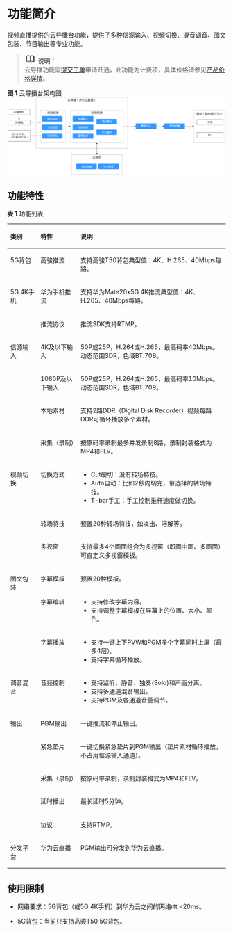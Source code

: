 # 功能简介<a name="live_01_0037"></a>

视频直播提供的云导播台功能，提供了多种信源输入、视频切换、混音调音、图文包装、节目输出等专业功能。

>![](public_sys-resources/icon-note.gif) **说明：**   
>云导播功能需[提交工单](https://console.huaweicloud.com/ticket/?#/ticketindex/business?productTypeId=ffb4ebf5fb094bc6aef0129c276ce42e)申请开通，此功能为计费项，具体价格请参见[产品价格详情](https://www.huaweicloud.com/pricing.html?tab=detail#/live)。  

**图 1**  云导播台架构图<a name="fig1836512195218"></a>  
![](figures/云导播台架构图.png "云导播台架构图")

## 功能特性<a name="section595118302819"></a>

**表 1**  功能列表

<a name="table191051236268"></a>
<table><thead align="left"><tr id="row33083313263"><th class="cellrowborder" valign="top" width="13.86%" id="mcps1.2.4.1.1"><p id="p330963122619"><a name="p330963122619"></a><a name="p330963122619"></a><strong id="b430916332610"><a name="b430916332610"></a><a name="b430916332610"></a>类别</strong></p>
</th>
<th class="cellrowborder" valign="top" width="18.29%" id="mcps1.2.4.1.2"><p id="p230910313267"><a name="p230910313267"></a><a name="p230910313267"></a><strong id="b430919311267"><a name="b430919311267"></a><a name="b430919311267"></a>特性</strong></p>
</th>
<th class="cellrowborder" valign="top" width="67.85%" id="mcps1.2.4.1.3"><p id="p173099392619"><a name="p173099392619"></a><a name="p173099392619"></a><strong id="b183091038267"><a name="b183091038267"></a><a name="b183091038267"></a>说明</strong></p>
</th>
</tr>
</thead>
<tbody><tr id="row107968434305"><td class="cellrowborder" valign="top" width="13.86%" headers="mcps1.2.4.1.1 "><p id="p78485873012"><a name="p78485873012"></a><a name="p78485873012"></a>5G背包</p>
</td>
<td class="cellrowborder" valign="top" width="18.29%" headers="mcps1.2.4.1.2 "><p id="p19841258153018"><a name="p19841258153018"></a><a name="p19841258153018"></a>高骏推流</p>
</td>
<td class="cellrowborder" valign="top" width="67.85%" headers="mcps1.2.4.1.3 "><p id="p38535863011"><a name="p38535863011"></a><a name="p38535863011"></a>支持高骏T50背包典型值：4K、H.265、40Mbps每路。</p>
</td>
</tr>
<tr id="row111051947153012"><td class="cellrowborder" rowspan="2" valign="top" width="13.86%" headers="mcps1.2.4.1.1 "><p id="p985195814309"><a name="p985195814309"></a><a name="p985195814309"></a>5G 4K手机</p>
</td>
<td class="cellrowborder" valign="top" width="18.29%" headers="mcps1.2.4.1.2 "><p id="p1985185863019"><a name="p1985185863019"></a><a name="p1985185863019"></a>华为手机推流</p>
</td>
<td class="cellrowborder" valign="top" width="67.85%" headers="mcps1.2.4.1.3 "><p id="p188516588309"><a name="p188516588309"></a><a name="p188516588309"></a>支持华为Mate20x5G 4K推流典型值：4K、H.265、40Mbps每路。</p>
</td>
</tr>
<tr id="row664257163015"><td class="cellrowborder" valign="top" headers="mcps1.2.4.1.1 "><p id="p188515589300"><a name="p188515589300"></a><a name="p188515589300"></a>推流协议</p>
</td>
<td class="cellrowborder" valign="top" headers="mcps1.2.4.1.2 "><p id="p6851586306"><a name="p6851586306"></a><a name="p6851586306"></a>推流SDK支持RTMP。</p>
</td>
</tr>
<tr id="row1330933192616"><td class="cellrowborder" rowspan="4" valign="top" width="13.86%" headers="mcps1.2.4.1.1 "><p id="p1330983112618"><a name="p1330983112618"></a><a name="p1330983112618"></a>信源输入</p>
</td>
<td class="cellrowborder" valign="top" width="18.29%" headers="mcps1.2.4.1.2 "><p id="p4309113102613"><a name="p4309113102613"></a><a name="p4309113102613"></a>4K及以下输入</p>
</td>
<td class="cellrowborder" valign="top" width="67.85%" headers="mcps1.2.4.1.3 "><p id="p0309113192617"><a name="p0309113192617"></a><a name="p0309113192617"></a>50P或25P，H.264或H.265，最高码率40Mbps。动态范围SDR，色域BT.709。</p>
</td>
</tr>
<tr id="row143096322618"><td class="cellrowborder" valign="top" headers="mcps1.2.4.1.1 "><p id="p4309239266"><a name="p4309239266"></a><a name="p4309239266"></a>1080P及以下输入</p>
</td>
<td class="cellrowborder" valign="top" headers="mcps1.2.4.1.2 "><p id="p103091435262"><a name="p103091435262"></a><a name="p103091435262"></a>50P或25P，H.264或H.265，最高码率10Mbps。动态范围SDR，色域BT.709。</p>
</td>
</tr>
<tr id="row10309113152611"><td class="cellrowborder" valign="top" headers="mcps1.2.4.1.1 "><p id="p43091935263"><a name="p43091935263"></a><a name="p43091935263"></a>本地素材</p>
</td>
<td class="cellrowborder" valign="top" headers="mcps1.2.4.1.2 "><p id="p630920362618"><a name="p630920362618"></a><a name="p630920362618"></a>支持2路DDR（Digital Disk Recorder）视频每路DDR可循环播放多个素材。</p>
</td>
</tr>
<tr id="row7309163152615"><td class="cellrowborder" valign="top" headers="mcps1.2.4.1.1 "><p id="p1930910362615"><a name="p1930910362615"></a><a name="p1930910362615"></a>采集（录制）</p>
</td>
<td class="cellrowborder" valign="top" headers="mcps1.2.4.1.2 "><p id="p930913352613"><a name="p930913352613"></a><a name="p930913352613"></a>按原码率录制最多并发录制8路，录制封装格式为MP4和FLV。</p>
</td>
</tr>
<tr id="row930919372613"><td class="cellrowborder" rowspan="3" valign="top" width="13.86%" headers="mcps1.2.4.1.1 "><p id="p1330963152618"><a name="p1330963152618"></a><a name="p1330963152618"></a>视频切换</p>
</td>
<td class="cellrowborder" valign="top" width="18.29%" headers="mcps1.2.4.1.2 "><p id="p133091131262"><a name="p133091131262"></a><a name="p133091131262"></a>切换方式</p>
</td>
<td class="cellrowborder" valign="top" width="67.85%" headers="mcps1.2.4.1.3 "><a name="ul75422275133"></a><a name="ul75422275133"></a><ul id="ul75422275133"><li>Cut硬切：没有转场特技。</li><li>Auto自动：比如2秒内切完，带选择的转场特技。</li><li>T-bar手工：手工控制推杆速度做切换。</li></ul>
</td>
</tr>
<tr id="row173091830266"><td class="cellrowborder" valign="top" headers="mcps1.2.4.1.1 "><p id="p4310634263"><a name="p4310634263"></a><a name="p4310634263"></a>转场特技</p>
</td>
<td class="cellrowborder" valign="top" headers="mcps1.2.4.1.2 "><p id="p031043132610"><a name="p031043132610"></a><a name="p031043132610"></a>预置20种转场特技，如淡出、溶解等。</p>
</td>
</tr>
<tr id="row1931063142617"><td class="cellrowborder" valign="top" headers="mcps1.2.4.1.1 "><p id="p1031016310264"><a name="p1031016310264"></a><a name="p1031016310264"></a>多视窗</p>
</td>
<td class="cellrowborder" valign="top" headers="mcps1.2.4.1.2 "><p id="p133101732267"><a name="p133101732267"></a><a name="p133101732267"></a>支持最多4个画面组合为多视窗（即画中画、多画面）可自定义多视窗模板。</p>
</td>
</tr>
<tr id="row10310237264"><td class="cellrowborder" rowspan="3" valign="top" width="13.86%" headers="mcps1.2.4.1.1 "><p id="p1831011312614"><a name="p1831011312614"></a><a name="p1831011312614"></a>图文包装</p>
</td>
<td class="cellrowborder" valign="top" width="18.29%" headers="mcps1.2.4.1.2 "><p id="p13101537269"><a name="p13101537269"></a><a name="p13101537269"></a>字幕模板</p>
</td>
<td class="cellrowborder" valign="top" width="67.85%" headers="mcps1.2.4.1.3 "><p id="p203103322615"><a name="p203103322615"></a><a name="p203103322615"></a>预置20种模板。</p>
</td>
</tr>
<tr id="row1931093112618"><td class="cellrowborder" valign="top" headers="mcps1.2.4.1.1 "><p id="p103101035267"><a name="p103101035267"></a><a name="p103101035267"></a>字幕编辑</p>
</td>
<td class="cellrowborder" valign="top" headers="mcps1.2.4.1.2 "><a name="ul108436135538"></a><a name="ul108436135538"></a><ul id="ul108436135538"><li>支持修改字幕内容。</li><li>支持调整字幕模板在屏幕上的位置、大小、颜色。</li></ul>
</td>
</tr>
<tr id="row173101238263"><td class="cellrowborder" valign="top" headers="mcps1.2.4.1.1 "><p id="p13310163172617"><a name="p13310163172617"></a><a name="p13310163172617"></a>字幕播放</p>
</td>
<td class="cellrowborder" valign="top" headers="mcps1.2.4.1.2 "><a name="ul76171727549"></a><a name="ul76171727549"></a><ul id="ul76171727549"><li>支持一键上下PVW和PGM多个字幕同时上屏（最多4层）。</li><li>支持字幕循环播放。</li></ul>
</td>
</tr>
<tr id="row12310183202620"><td class="cellrowborder" valign="top" width="13.86%" headers="mcps1.2.4.1.1 "><p id="p1931023182614"><a name="p1931023182614"></a><a name="p1931023182614"></a>调音混音</p>
</td>
<td class="cellrowborder" valign="top" width="18.29%" headers="mcps1.2.4.1.2 "><p id="p53101037267"><a name="p53101037267"></a><a name="p53101037267"></a>音频控制</p>
</td>
<td class="cellrowborder" valign="top" width="67.85%" headers="mcps1.2.4.1.3 "><a name="ul16351142725413"></a><a name="ul16351142725413"></a><ul id="ul16351142725413"><li>支持监听、静音、独奏(Solo)和声画分离。</li><li>支持多通道混音输出。</li><li>支持PGM及各通道音量调节。</li></ul>
</td>
</tr>
<tr id="row03113311269"><td class="cellrowborder" rowspan="5" valign="top" width="13.86%" headers="mcps1.2.4.1.1 "><p id="p10311193122610"><a name="p10311193122610"></a><a name="p10311193122610"></a>输出</p>
</td>
<td class="cellrowborder" valign="top" width="18.29%" headers="mcps1.2.4.1.2 "><p id="p7311133261"><a name="p7311133261"></a><a name="p7311133261"></a>PGM输出</p>
</td>
<td class="cellrowborder" valign="top" width="67.85%" headers="mcps1.2.4.1.3 "><p id="p18311337265"><a name="p18311337265"></a><a name="p18311337265"></a>一键推流和停止输出。</p>
</td>
</tr>
<tr id="row1831113314265"><td class="cellrowborder" valign="top" headers="mcps1.2.4.1.1 "><p id="p931116315265"><a name="p931116315265"></a><a name="p931116315265"></a>紧急垫片</p>
</td>
<td class="cellrowborder" valign="top" headers="mcps1.2.4.1.2 "><p id="p113111335267"><a name="p113111335267"></a><a name="p113111335267"></a>一键切换紧急垫片到PGM输出（垫片素材循环播放，不占用信源输入通道）。</p>
</td>
</tr>
<tr id="row33119314262"><td class="cellrowborder" valign="top" headers="mcps1.2.4.1.1 "><p id="p53111039262"><a name="p53111039262"></a><a name="p53111039262"></a>采集（录制）</p>
</td>
<td class="cellrowborder" valign="top" headers="mcps1.2.4.1.2 "><p id="p231133152613"><a name="p231133152613"></a><a name="p231133152613"></a>按原码率录制，录制封装格式为MP4和FLV。</p>
</td>
</tr>
<tr id="row1931111312615"><td class="cellrowborder" valign="top" headers="mcps1.2.4.1.1 "><p id="p13112310269"><a name="p13112310269"></a><a name="p13112310269"></a>延时播出</p>
</td>
<td class="cellrowborder" valign="top" headers="mcps1.2.4.1.2 "><p id="p163111439267"><a name="p163111439267"></a><a name="p163111439267"></a>最长延时5分钟。</p>
</td>
</tr>
<tr id="row131123202619"><td class="cellrowborder" valign="top" headers="mcps1.2.4.1.1 "><p id="p1731123132613"><a name="p1731123132613"></a><a name="p1731123132613"></a>协议</p>
</td>
<td class="cellrowborder" valign="top" headers="mcps1.2.4.1.2 "><p id="p1531212372616"><a name="p1531212372616"></a><a name="p1531212372616"></a>支持RTMP。</p>
</td>
</tr>
<tr id="row142911282319"><td class="cellrowborder" valign="top" width="13.86%" headers="mcps1.2.4.1.1 "><p id="p16369121315316"><a name="p16369121315316"></a><a name="p16369121315316"></a>分发平台</p>
</td>
<td class="cellrowborder" valign="top" width="18.29%" headers="mcps1.2.4.1.2 "><p id="p5369813153117"><a name="p5369813153117"></a><a name="p5369813153117"></a>华为云直播</p>
</td>
<td class="cellrowborder" valign="top" width="67.85%" headers="mcps1.2.4.1.3 "><p id="p1636931383116"><a name="p1636931383116"></a><a name="p1636931383116"></a>PGM输出可分发到华为云直播。</p>
</td>
</tr>
</tbody>
</table>

## 使用限制<a name="section3941251729"></a>

-   网络要求：5G背包（或5G 4K手机）到华为云之间的网络rtt <20ms。

-   5G背包：当前只支持高骏T50 5G背包。


